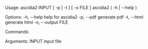 Usage:
    ascidia2 INPUT [ -p | -t ] [ -o FILE ]
    ascidia2 ( -h | --help )

Options:
    -h, --help              help for ascidia2
    -p, --pdf               generate pdf
    -t, --html              generate html
    -o, --output FILE

Commands:

Arguments:
    INPUT                   input file
